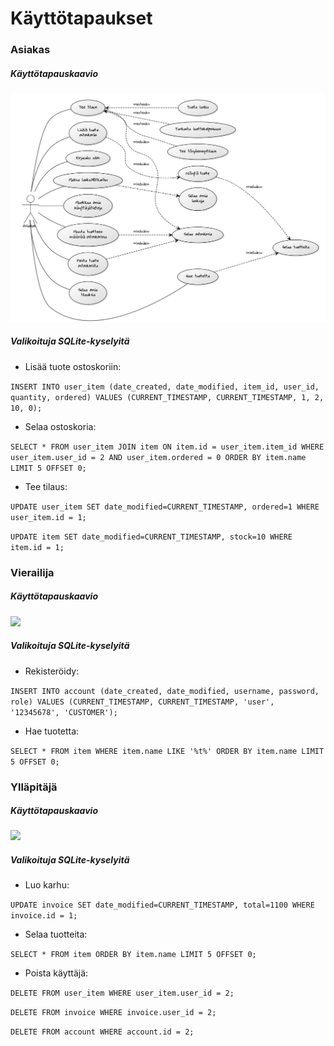 # Käyttötapaukset

### Asiakas

##### Käyttötapauskaavio
![](/documentation/asiakas_käyttötapauskaavio.jpg)

##### Valikoituja SQLite-kyselyitä
* Lisää tuote ostoskoriin:

```INSERT INTO user_item (date_created, date_modified, item_id, user_id, quantity, ordered) VALUES (CURRENT_TIMESTAMP, CURRENT_TIMESTAMP, 1, 2, 10, 0);```

* Selaa ostoskoria:

```SELECT * FROM user_item JOIN item ON item.id = user_item.item_id WHERE user_item.user_id = 2 AND user_item.ordered = 0 ORDER BY item.name LIMIT 5 OFFSET 0;```

* Tee tilaus:

```UPDATE user_item SET date_modified=CURRENT_TIMESTAMP, ordered=1 WHERE user_item.id = 1;```

```UPDATE item SET date_modified=CURRENT_TIMESTAMP, stock=10 WHERE item.id = 1;```

### Vierailija

##### Käyttötapauskaavio
![](/documentation/vierailija_käyttötapauskaavio.jpg)

##### Valikoituja SQLite-kyselyitä
* Rekisteröidy:

```INSERT INTO account (date_created, date_modified, username, password, role) VALUES (CURRENT_TIMESTAMP, CURRENT_TIMESTAMP, 'user', '12345678', 'CUSTOMER');```

* Hae tuotetta:

```SELECT * FROM item WHERE item.name LIKE '%t%' ORDER BY item.name LIMIT 5 OFFSET 0;```

### Ylläpitäjä

##### Käyttötapauskaavio
![](/documentation/ylläpitäjä_käyttötapauskaavio.jpg)

##### Valikoituja SQLite-kyselyitä
* Luo karhu:

```UPDATE invoice SET date_modified=CURRENT_TIMESTAMP, total=1100 WHERE invoice.id = 1;```

* Selaa tuotteita:

```SELECT * FROM item ORDER BY item.name LIMIT 5 OFFSET 0;```

* Poista käyttäjä:

```DELETE FROM user_item WHERE user_item.user_id = 2;```

```DELETE FROM invoice WHERE invoice.user_id = 2;```

```DELETE FROM account WHERE account.id = 2;```
